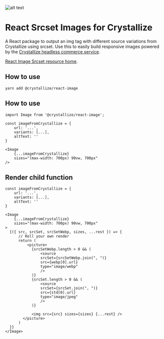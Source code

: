 ![alt text](https://raw.githubusercontent.com/snowballdigital/react-image/HEAD/media/logo.png "An illustration of an atom")

# React Srcset Images for Crystallize

A React package to output an img tag with different source variations from Crystallize using srcset. Use this to easily build responsive images powered by the [Crystallize headless commerce service](https://crystallize.com/).

[React Image Srcset resource home](https://crystallize.com/developers/react-components/react-image-srcset).

## How to use

```
yarn add @crystallize/react-image
```

## How to use

```
import Image from '@crystallize/react-image';

const imageFromCrystallize = {
    url: '...',
    variants: [...],
    altText: ''
}

<Image
    {...imageFromCrystallize}
    sizes="(max-width: 700px) 90vw, 700px"
/>
```

## Render child function

```
const imageFromCrystallize = {
    url: '...',
    variants: [...],
    altText: ''
}

<Image
    {...imageFromCrystallize}
    sizes="(max-width: 700px) 90vw, 700px"
>
  {({ src, srcSet, srcSetWebp, sizes, ...rest }) => {
      // Roll your own render
      return (
          <picture>
            {srcSetWebp.length > 0 && (
                <source
                srcSet={srcSetWebp.join(", ")}
                src={webp[0].url}
                type="image/webp"
                />
            )}
            {srcSet.length > 0 && (
                <source
                srcSet={srcSet.join(", ")}
                src={std[0].url}
                type="image/jpeg"
                />
            )}

            <img src={src} sizes={sizes} {...rest} />
        </picture>
      )
  }}
</Image>
```
